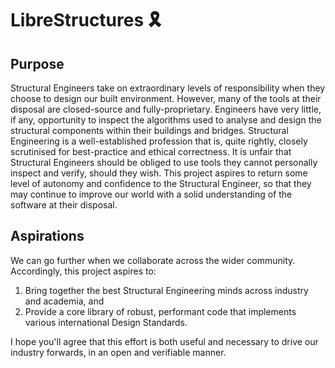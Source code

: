 # LibreStructures 🎗

## Purpose

Structural Engineers take on extraordinary levels of responsibility when they choose to design our built environment. However, many of the tools at their disposal are closed-source and fully-proprietary. Engineers have very little, if any, opportunity to inspect the algorithms used to analyse and design the structural components within their buildings and bridges. Structural Engineering is a well-established profession that is, quite rightly, closely scrutinised for best-practice and ethical correctness. It is unfair that Structural Engineers should be obliged to use tools they cannot personally inspect and verify, should they wish. This project aspires to return some level of autonomy and confidence to the Structural Engineer, so that they may continue to improve our world with a solid understanding of the software at their disposal.

## Aspirations

We can go further when we collaborate across the wider community. Accordingly, this project aspires to: 

1. Bring together the best Structural Engineering minds across industry and academia, and
2. Provide a core library of robust, performant code that implements various international Design Standards.

I hope you'll agree that this effort is both useful and necessary to drive our industry forwards, in an open and verifiable manner. 